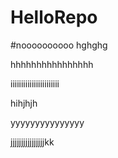 # HelloRepo

#noooooooooo
hghghg

hhhhhhhhhhhhhhhh

iiiiiiiiiiiiiiiiiiiiiii

hihjhjh


yyyyyyyyyyyyyyy


jjjjjjjjjjjjjjjjkk
